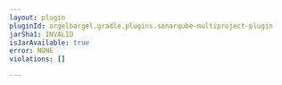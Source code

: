 ```yaml
---
layout: plugin
pluginId: argelbargel.gradle.plugins.sonarqube-multiproject-plugin
jarSha1: INVALID
isJarAvailable: true
error: NONE
violations: []

---
```

